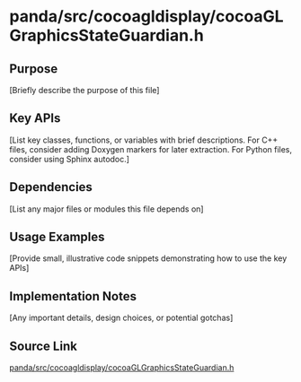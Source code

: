 # panda/src/cocoagldisplay/cocoaGLGraphicsStateGuardian.h

## Purpose
[Briefly describe the purpose of this file]

## Key APIs
[List key classes, functions, or variables with brief descriptions.
For C++ files, consider adding Doxygen markers for later extraction.
For Python files, consider using Sphinx autodoc.]

## Dependencies
[List any major files or modules this file depends on]

## Usage Examples
[Provide small, illustrative code snippets demonstrating how to use the key APIs]

## Implementation Notes
[Any important details, design choices, or potential gotchas]

## Source Link
[panda/src/cocoagldisplay/cocoaGLGraphicsStateGuardian.h](link_to_source_repository/panda/src/cocoagldisplay/cocoaGLGraphicsStateGuardian.h)
